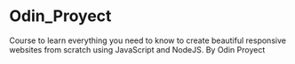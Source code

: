 # Odin_Proyect
Course to learn everything you need to know to create beautiful responsive websites from scratch using JavaScript and NodeJS. By Odin Proyect
